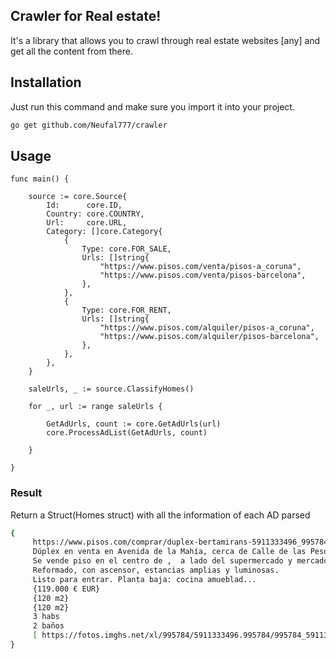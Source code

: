 ## Crawler for Real estate!

It's a library that allows you to crawl through real estate websites [any] and get all the content from there.

## Installation

Just run this command and make sure you import it into your project.

```bash
go get github.com/Neufal777/crawler
```

## Usage

```golang
func main() {

	source := core.Source{
		Id:      core.ID,
		Country: core.COUNTRY,
		Url:     core.URL,
		Category: []core.Category{
			{
				Type: core.FOR_SALE,
				Urls: []string{
					"https://www.pisos.com/venta/pisos-a_coruna",
					"https://www.pisos.com/venta/pisos-barcelona",
				},
			},
			{
				Type: core.FOR_RENT,
				Urls: []string{
					"https://www.pisos.com/alquiler/pisos-a_coruna",
					"https://www.pisos.com/alquiler/pisos-barcelona",
				},
			},
		},
	}

	saleUrls, _ := source.ClassifyHomes()

	for _, url := range saleUrls {

		GetAdUrls, count := core.GetAdUrls(url)
		core.ProcessAdList(GetAdUrls, count)

	}

}

```

### Result

Return a Struct(Homes struct) with all the information of each AD parsed
```bash
{ 
     https://www.pisos.com/comprar/duplex-bertamirans-5911333496_995784/
     Dúplex en venta en Avenida de la Mahía, cerca de Calle de las Pesqueiras 
	 Se vende piso en el centro de ,  a lado del supermercado y mercadona.
	 Reformado, con ascensor, estancias amplias y luminosas.
	 Listo para entrar. Planta baja: cocina amueblad...   
     {119.000 € EUR}
     {120 m2}
     {120 m2}
     3 habs
     2 baños 
     [ https://fotos.imghs.net/xl/995784/5911333496.995784/995784_5911333496_18_20200716200528618.jpg]
}
```
